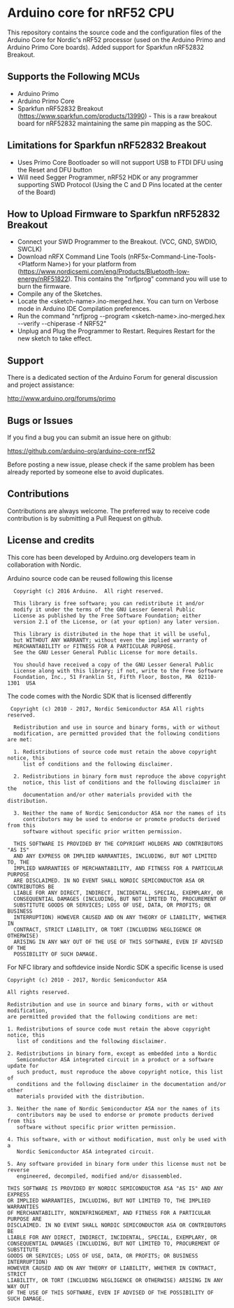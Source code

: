# Arduino core for nRF52 CPU

This repository contains the source code and the configuration files of the Arduino Core for Nordic's nRF52 processor (used on
the Arduino Primo and Arduino Primo Core boards). 
Added support for Sparkfun nRF52832 Breakout.

## Supports the Following MCUs
* Arduino Primo
* Arduino Primo Core
* Sparkfun nRF52832 Breakout (https://www.sparkfun.com/products/13990) - This is a raw breakout board for nRF52832 maintaining the same pin mapping as the SOC. 

## Limitations for Sparkfun nRF52832 Breakout
* Uses Primo Core Bootloader so will not support USB to FTDI DFU using the Reset and DFU button
* Will need Segger Programmer, nRF52 HDK or any programmer supporting SWD Protocol (Using the C and D Pins located at the center of the Board)

## How to Upload Firmware to Sparkfun nRF52832 Breakout

* Connect your SWD Programmer to the Breakout. (VCC, GND, SWDIO, SWCLK)
* Download nRFX Command Line Tools (nRF5x-Command-Line-Tools-&lt;Platform Name&gt;) for your platform  from (https://www.nordicsemi.com/eng/Products/Bluetooth-low-energy/nRF51822). This contains the "nrfjprog" command you will use to burn the firmware.
* Compile any of the Sketches.
* Locate the &lt;sketch-name&gt;.ino-merged.hex. You can turn on Verbose mode in Arduino IDE Compilation preferences.
* Run the command "nrfjprog --program &lt;sketch-name&gt;.ino-merged.hex --verify --chiperase -f NRF52"
* Unplug and Plug the Programmer to Restart. Requires Restart for the new sketch to take effect.

## Support

There is a dedicated section of the Arduino Forum for general discussion and project assistance:

http://www.arduino.org/forums/primo

## Bugs or Issues

If you find a bug you can submit an issue here on github:

https://github.com/arduino-org/arduino-core-nrf52

Before posting a new issue, please check if the same problem has been already reported by someone else to avoid duplicates.

## Contributions

Contributions are always welcome. The preferred way to receive code contribution is by submitting a Pull Request on github.

## License and credits

This core has been developed by Arduino.org developers team in collaboration with Nordic.

Arduino source code can be reused following this license

```
  Copyright (c) 2016 Arduino.  All right reserved.

  This library is free software; you can redistribute it and/or
  modify it under the terms of the GNU Lesser General Public
  License as published by the Free Software Foundation; either
  version 2.1 of the License, or (at your option) any later version.

  This library is distributed in the hope that it will be useful,
  but WITHOUT ANY WARRANTY; without even the implied warranty of
  MERCHANTABILITY or FITNESS FOR A PARTICULAR PURPOSE. 
  See the GNU Lesser General Public License for more details.

  You should have received a copy of the GNU Lesser General Public
  License along with this library; if not, write to the Free Software
  Foundation, Inc., 51 Franklin St, Fifth Floor, Boston, MA  02110-1301  USA
```

The code comes with the Nordic SDK that is licensed differently

```
 Copyright (c) 2010 - 2017, Nordic Semiconductor ASA All rights reserved.
 
  Redistribution and use in source and binary forms, with or without
  modification, are permitted provided that the following conditions are met:
 
  1. Redistributions of source code must retain the above copyright notice, this
     list of conditions and the following disclaimer.
 
  2. Redistributions in binary form must reproduce the above copyright
     notice, this list of conditions and the following disclaimer in the
     documentation and/or other materials provided with the distribution.
 
  3. Neither the name of Nordic Semiconductor ASA nor the names of its
     contributors may be used to endorse or promote products derived from this
     software without specific prior written permission.
 
  THIS SOFTWARE IS PROVIDED BY THE COPYRIGHT HOLDERS AND CONTRIBUTORS "AS IS"
  AND ANY EXPRESS OR IMPLIED WARRANTIES, INCLUDING, BUT NOT LIMITED TO, THE
  IMPLIED WARRANTIES OF MERCHANTABILITY, AND FITNESS FOR A PARTICULAR PURPOSE
  ARE DISCLAIMED. IN NO EVENT SHALL NORDIC SEMICONDUCTOR ASA OR CONTRIBUTORS BE
  LIABLE FOR ANY DIRECT, INDIRECT, INCIDENTAL, SPECIAL, EXEMPLARY, OR
  CONSEQUENTIAL DAMAGES (INCLUDING, BUT NOT LIMITED TO, PROCUREMENT OF
  SUBSTITUTE GOODS OR SERVICES; LOSS OF USE, DATA, OR PROFITS; OR BUSINESS
  INTERRUPTION) HOWEVER CAUSED AND ON ANY THEORY OF LIABILITY, WHETHER IN
  CONTRACT, STRICT LIABILITY, OR TORT (INCLUDING NEGLIGENCE OR OTHERWISE)
  ARISING IN ANY WAY OUT OF THE USE OF THIS SOFTWARE, EVEN IF ADVISED OF THE
  POSSIBILITY OF SUCH DAMAGE.
```

For NFC library and softdevice inside Nordic SDK a specific license is used

```
Copyright (c) 2010 - 2017, Nordic Semiconductor ASA

All rights reserved.

Redistribution and use in source and binary forms, with or without modification, 
are permitted provided that the following conditions are met:

1. Redistributions of source code must retain the above copyright notice, this
   list of conditions and the following disclaimer.

2. Redistributions in binary form, except as embedded into a Nordic 
   Semiconductor ASA integrated circuit in a product or a software update for 
   such product, must reproduce the above copyright notice, this list of 
   conditions and the following disclaimer in the documentation and/or other 
   materials provided with the distribution.

3. Neither the name of Nordic Semiconductor ASA nor the names of its 
   contributors may be used to endorse or promote products derived from this 
   software without specific prior written permission.

4. This software, with or without modification, must only be used with a 
   Nordic Semiconductor ASA integrated circuit.

5. Any software provided in binary form under this license must not be reverse
   engineered, decompiled, modified and/or disassembled.

THIS SOFTWARE IS PROVIDED BY NORDIC SEMICONDUCTOR ASA "AS IS" AND ANY EXPRESS 
OR IMPLIED WARRANTIES, INCLUDING, BUT NOT LIMITED TO, THE IMPLIED WARRANTIES 
OF MERCHANTABILITY, NONINFRINGEMENT, AND FITNESS FOR A PARTICULAR PURPOSE ARE 
DISCLAIMED. IN NO EVENT SHALL NORDIC SEMICONDUCTOR ASA OR CONTRIBUTORS BE 
LIABLE FOR ANY DIRECT, INDIRECT, INCIDENTAL, SPECIAL, EXEMPLARY, OR  
CONSEQUENTIAL DAMAGES (INCLUDING, BUT NOT LIMITED TO, PROCUREMENT OF SUBSTITUTE 
GOODS OR SERVICES; LOSS OF USE, DATA, OR PROFITS; OR BUSINESS INTERRUPTION) 
HOWEVER CAUSED AND ON ANY THEORY OF LIABILITY, WHETHER IN CONTRACT, STRICT 
LIABILITY, OR TORT (INCLUDING NEGLIGENCE OR OTHERWISE) ARISING IN ANY WAY OUT 
OF THE USE OF THIS SOFTWARE, EVEN IF ADVISED OF THE POSSIBILITY OF SUCH DAMAGE.
```
